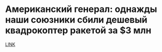 # Американский генерал: однажды наши союзники сбили дешевый квадрокоптер ракетой за $3 млн



[LINK](https://varlamov.ru/2283495.html)